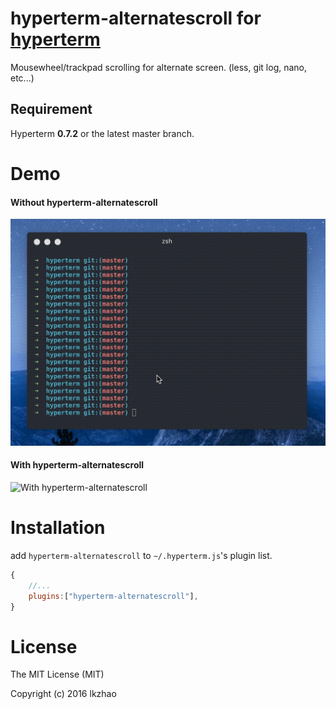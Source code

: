 # hyperterm-alternatescroll for [hyperterm](https://hyperterm.org/)

Mousewheel/trackpad scrolling for alternate screen. (less, git log, nano, etc...)

## Requirement

Hyperterm **0.7.2** or the latest master branch.


# Demo

#### Without hyperterm-alternatescroll

![Without hyperterm-alternatescroll](media/without.gif)

#### With hyperterm-alternatescroll

![With hyperterm-alternatescroll](media/with.gif)

# Installation

add `hyperterm-alternatescroll` to `~/.hyperterm.js`'s plugin list.

```javascript
{
	//...
	plugins:["hyperterm-alternatescroll"],
}
```

# License

The MIT License (MIT)

Copyright (c) 2016 lkzhao

